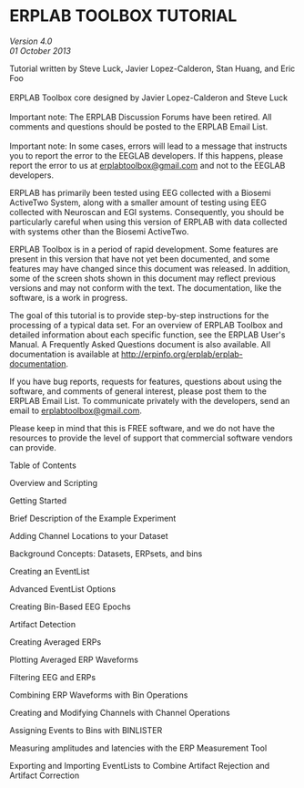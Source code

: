 # ERPLAB TOOLBOX TUTORIAL
*Version 4.0* <br>
*01 October 2013*

Tutorial written by Steve Luck, Javier Lopez-Calderon, Stan Huang, and Eric Foo
<br><br>
ERPLAB Toolbox core designed by Javier Lopez-Calderon and Steve Luck
<br><br>
Important note: The ERPLAB Discussion Forums have been retired. All comments and questions should be posted to the ERPLAB Email List.
<br><br>
Important note: In some cases, errors will lead to a message that instructs you to report the error to the EEGLAB developers.  If this happens, please report the error to us at erplabtoolbox@gmail.com and not to the EEGLAB developers.

ERPLAB has primarily been tested using EEG collected with a Biosemi ActiveTwo System, along with a smaller amount of testing using EEG collected with Neuroscan and EGI systems. Consequently, you should be particularly careful when using this version of ERPLAB with data collected with systems other than the Biosemi ActiveTwo.

ERPLAB Toolbox is in a period of rapid development. Some features are present in this version that have not yet been documented, and some features may have changed since this document was released. In addition, some of the screen shots shown in this document may reflect previous versions and may not conform with the text.  The documentation, like the software, is a work in progress.

The goal of this tutorial is to provide step-by-step instructions for the processing of a typical data set.  For an overview of ERPLAB Toolbox and detailed information about each specific function, see the ERPLAB User's Manual. A Frequently Asked Questions document is also available.  All documentation is available at http://erpinfo.org/erplab/erplab-documentation.

If you have bug reports, requests for features, questions about using the software, and comments of general interest, please post them to the ERPLAB Email List.  To communicate privately with the developers, send an email to erplabtoolbox@gmail.com.

Please keep in mind that this is FREE software, and we do not have the resources to provide the level of support that commercial software vendors can provide.

Table of Contents

Overview and Scripting

Getting Started

Brief Description of the Example Experiment

Adding Channel Locations to your Dataset

Background Concepts: Datasets, ERPsets, and bins

Creating an EventList

Advanced EventList Options

Creating Bin-Based EEG Epochs

Artifact Detection

Creating Averaged ERPs

Plotting Averaged ERP Waveforms

Filtering EEG and ERPs

Combining ERP Waveforms with Bin Operations

Creating and Modifying Channels with Channel Operations

Assigning Events to Bins with BINLISTER

Measuring amplitudes and latencies with the ERP Measurement Tool

Exporting and Importing EventLists to Combine Artifact Rejection and Artifact Correction